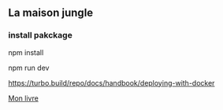 ## La maison jungle 



### install pakckage

npm install

npm run dev




https://turbo.build/repo/docs/handbook/deploying-with-docker

[Mon livre]([https://github.com/user/repo/blob/master/MonLivre.pdf](https://cdn.intra.42.fr/pdf/pdf/72129/en.subject.pdf))
